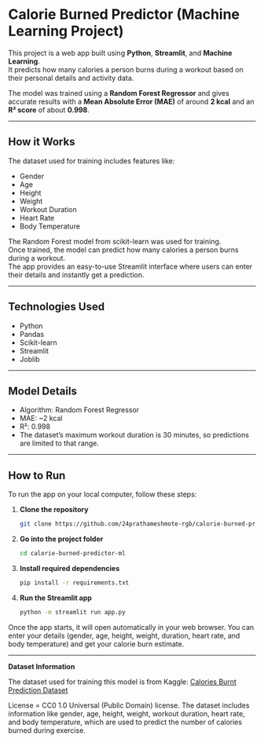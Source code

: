 # Calorie Burned Predictor (Machine Learning Project)

This project is a web app built using **Python**, **Streamlit**, and **Machine Learning**.  
It predicts how many calories a person burns during a workout based on their personal details and activity data.

The model was trained using a **Random Forest Regressor** and gives accurate results with a **Mean Absolute Error (MAE)** of around **2 kcal** and an **R² score** of about **0.998**.

---

## How it Works
The dataset used for training includes features like:
- Gender  
- Age  
- Height  
- Weight  
- Workout Duration  
- Heart Rate  
- Body Temperature  

The Random Forest model from scikit-learn was used for training.  
Once trained, the model can predict how many calories a person burns during a workout.  
The app provides an easy-to-use Streamlit interface where users can enter their details and instantly get a prediction.

---

## Technologies Used
- Python  
- Pandas  
- Scikit-learn  
- Streamlit  
- Joblib  

---

## Model Details
- Algorithm: Random Forest Regressor  
- MAE: ~2 kcal  
- R²: 0.998  
- The dataset’s maximum workout duration is 30 minutes, so predictions are limited to that range.

---

## How to Run

To run the app on your local computer, follow these steps:

1. **Clone the repository**
   ```bash
   git clone https://github.com/24prathameshmote-rgb/calorie-burned-predictor-ml.git
   ```
   
2. **Go into the project folder**
   ```bash
   cd calorie-burned-predictor-ml
   ```

3. **Install required dependencies**
    ```bash
   pip install -r requirements.txt
   ```

4. **Run the Streamlit app**
   ```bash
   python -m streamlit run app.py
   ```

Once the app starts, it will open automatically in your web browser.
You can enter your details (gender, age, height, weight, duration, heart rate, and body temperature) and get your calorie burn estimate.

---

**Dataset Information**

The dataset used for training this model is from Kaggle:
[Calories Burnt Prediction Dataset](https://www.kaggle.com/datasets/ruchikakumbhar/calories-burnt-prediction)

License = CC0 1.0 Universal (Public Domain) license.
The dataset includes information like gender, age, height, weight, workout duration, heart rate, and body temperature, which are used to predict the number of calories burned during exercise.
